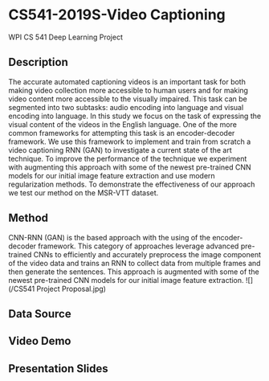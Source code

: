 # CS541-2019S-Video Captioning
WPI CS 541 Deep Learning Project 

## Description
The accurate automated captioning videos is an important task for both making video collection more accessible to human users and for making video content more accessible to the visually impaired. This task can be segmented into two subtasks: audio encoding into language and visual encoding into language. In this study we focus on the task of expressing the visual content of the videos in the English language. One of the more common frameworks for attempting this task is an encoder-decoder framework. We use this framework to implement and train from scratch a video captioning RNN (GAN) to investigate a current state of the art technique. To improve the performance of the technique we experiment with augmenting this approach with some of the newest pre-trained CNN models for our initial image feature extraction and use modern regularization methods. To demonstrate the effectiveness of our approach we test our method on the MSR-VTT dataset.

## Method
CNN-RNN (GAN) is the based approach with the using of the encoder-decoder framework. This category of approaches leverage advanced pre-trained CNNs to efficiently and accurately preprocess the image component of the video data and trains an RNN to collect data from multiple frames and then generate the sentences. This approach is augmented with some of the newest pre-trained CNN models for our initial image feature extraction.
![](/CS541 Project Proposal.jpg)

## Data Source



## Video Demo


## Presentation Slides
